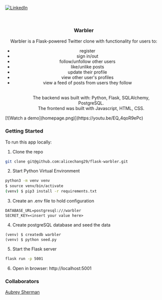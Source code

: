 <!-- Improved compatibility of back to top link: See: https://github.com/othneildrew/Best-README-Template/pull/73 -->

<a id="readme-top"></a>

<!--
*** Thanks for checking out the Best-README-Template. If you have a suggestion
*** that would make this better, please fork the repo and create a pull request
*** or simply open an issue with the tag "enhancement".
*** Don't forget to give the project a star!
*** Thanks again! Now go create something AMAZING! :D
-->

<!-- PROJECT SHIELDS -->
<!--
*** I'm using markdown "reference style" links for readability.
*** Reference links are enclosed in brackets [ ] instead of parentheses ( ).
*** See the bottom of this document for the declaration of the reference variables
*** for contributors-url, forks-url, etc. This is an optional, concise syntax you may use.
*** https://www.markdownguide.org/basic-syntax/#reference-style-links
-->

[![LinkedIn][linkedin-shield]][linkedin-url]

<!-- PROJECT LOGO -->
<br />
<div align="center">

<h3 align="center">Warbler</h3>

  <p align="center">
    Warbler is a Flask-powered Twitter clone with functionality for users to:
        <ul>
            <li> register </li>
            <li> sign in/out </li>
            <li> follow/unfollow other users </li>
            <li> like/unlike posts </li>
            <li> update their profile</li>
            <li> view other user's profiles</li>
            <li> view a feed of posts from users they follow </li>
        <ul>
    <br>
    The backend was built with: Python, Flask, SQLAlchemy, PostgreSQL.
    <br>
    The frontend was built with Javascript, HTML, CSS.
  </p>

</div>
[![Watch a demo](homepage.png)](https://youtu.be/EQ_4qoR9ePc)

<!-- GETTING STARTED -->

### Getting Started

To run this app locally:

1. Clone the repo

```sh
git clone git@github.com:alicechang29/flask-warbler.git
```

2. Start Python Virtual Environment

```sh
python3 -m venv venv
$ source venv/bin/activate
(venv) $ pip3 install -r requirements.txt
```

3. Create an .env file to hold configuration

```.env
DATABASE_URL=postgresql:///warbler
SECRET_KEY=<insert your value here>
```

4. Create postgreSQL database and seed the data

```shell
(venv) $ createdb warbler
(venv) $ python seed.py
```

5. Start the Flask server

```sh
flask run -p 5001
```

6. Open in browser: http://localhost:5001

### Collaborators

[Aubrey Sherman](https://github.com/aubrey-sherman)

<!-- MARKDOWN LINKS & IMAGES -->
<!-- https://www.markdownguide.org/basic-syntax/#reference-style-links -->

[contributors-shield]: https://img.shields.io/github/contributors/alicechang29/sharebnb.svg?style=for-the-badge
[contributors-url]: https://github.com/alicechang29/sharebnb/graphs/contributors
[forks-shield]: https://img.shields.io/github/forks/alicechang29/sharebnb.svg?style=for-the-badge
[forks-url]: https://github.com/alicechang29/sharebnb/network/members
[stars-shield]: https://img.shields.io/github/stars/alicechang29/sharebnb.svg?style=for-the-badge
[stars-url]: https://github.com/alicechang29/sharebnb/stargazers
[issues-shield]: https://img.shields.io/github/issues/alicechang29/sharebnb.svg?style=for-the-badge
[issues-url]: https://github.com/alicechang29/sharebnb/issues
[linkedin-shield]: https://img.shields.io/badge/-LinkedIn-black.svg?style=for-the-badge&logo=linkedin&colorB=555
[linkedin-url]: https://linkedin.com/in/achang9
[product-screenshot]: sharebnb/AllListings.png
